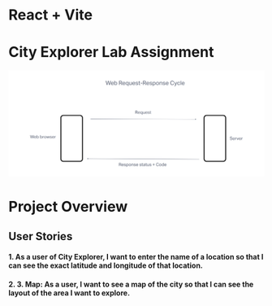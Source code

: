 # React + Vite

# City Explorer Lab Assignment

![WRRC](/images/WRRC.png)

# Project Overview

## User Stories

#### 1. As a user of City Explorer, I want to enter the name of a location so that I can see the exact latitude and longitude of that location.

#### 2. 3. Map: As a user, I want to see a map of the city so that I can see the layout of the area I want to explore.

